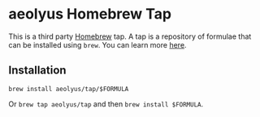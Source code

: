 # aeolyus Homebrew Tap
This is a third party [Homebrew](https://brew.sh/) tap. A tap is a repository
of formulae that can be installed using `brew`. You can learn more
[here](https://docs.brew.sh/Taps).

## Installation
```
brew install aeolyus/tap/$FORMULA
```
Or `brew tap aeolyus/tap` and then `brew install $FORMULA`.
